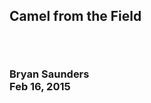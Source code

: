 <section data-background="images/rh_bg1.jpg" data-background-size="contain" data-background-position="center" data-transition="slide">

<h1 align=left>Camel from the Field</h1>

<h2 align=left></h2>

<br/>

<h3 align=left>
Bryan Saunders<br/>
Feb 16, 2015<br/>
